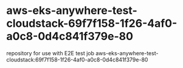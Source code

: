 # aws-eks-anywhere-test-cloudstack-69f7f158-1f26-4af0-a0c8-0d4c841f379e-80
repository for use with E2E test job aws-eks-anywhere-test-cloudstack:69f7f158-1f26-4af0-a0c8-0d4c841f379e-80
